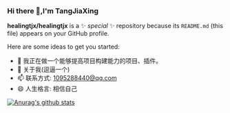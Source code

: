 ### Hi there 👋,I'm TangJiaXing


**healingtjx/healingtjx** is a ✨ _special_ ✨ repository because its `README.md` (this file) appears on your GitHub profile.

Here are some ideas to get you started:

- 🔭 我正在做一个能够提高项目构建能力的项目、插件。
- 💬 关于我(逗逼一个)
- 📫 联系方式: 1095288440@qq.com 
- 😄 人生格言: 相信自己

[![Anurag's github stats](https://github-readme-stats.vercel.app/api?username=healingtjx)](https://github.com/anuraghazra/github-readme-stats)
